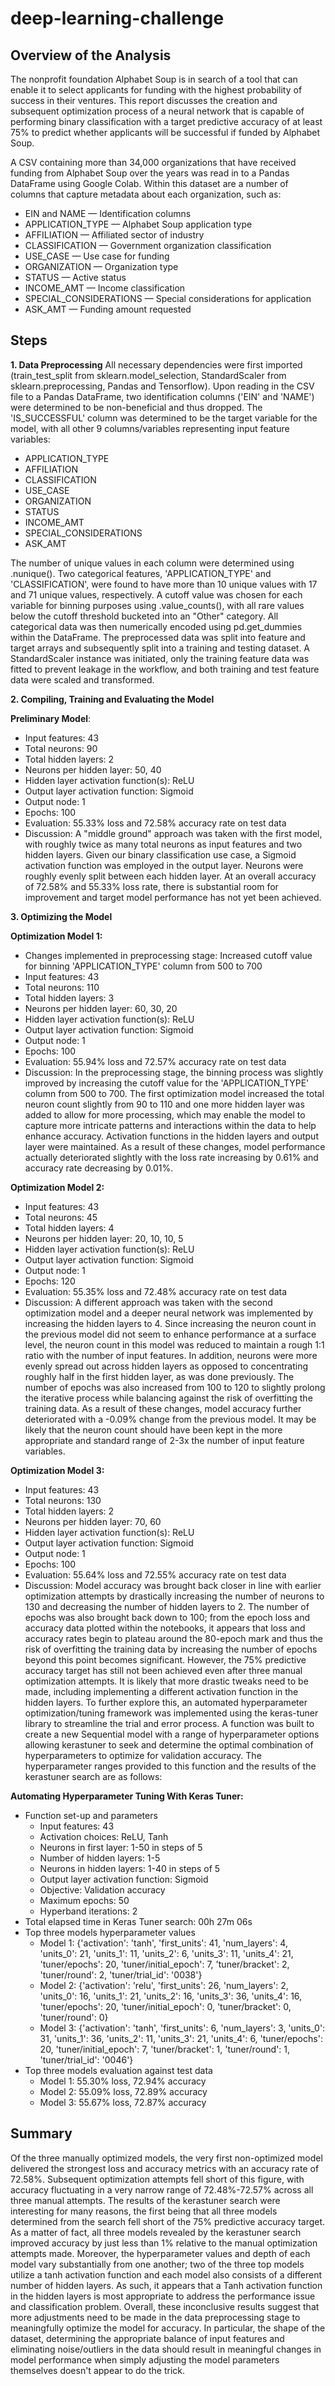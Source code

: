 # deep-learning-challenge

## Overview of the Analysis
The nonprofit foundation Alphabet Soup is in search of a tool that can enable it to select applicants for funding with the highest probability of success in their ventures. This report discusses the creation and subsequent optimization process of a neural network that is capable of performing binary classification with a target predictive accuracy of at least 75% to predict whether applicants will be successful if funded by Alphabet Soup.

A CSV containing more than 34,000 organizations that have received funding from Alphabet Soup over the years was read in to a Pandas DataFrame using Google Colab. Within this dataset are a number of columns that capture metadata about each organization, such as:
* EIN and NAME — Identification columns
* APPLICATION_TYPE — Alphabet Soup application type
* AFFILIATION — Affiliated sector of industry
* CLASSIFICATION — Government organization classification
* USE_CASE — Use case for funding
* ORGANIZATION — Organization type
* STATUS — Active status
* INCOME_AMT — Income classification
* SPECIAL_CONSIDERATIONS — Special considerations for application
* ASK_AMT — Funding amount requested

## Steps 

**1. Data Preprocessing**
All necessary dependencies were first imported (train_test_split from sklearn.model_selection, StandardScaler from sklearn.preprocessing, Pandas and Tensorflow). Upon reading in the CSV file to a Pandas DataFrame, two identification columns ('EIN' and 'NAME') were determined to be non-beneficial and thus dropped. The 'IS_SUCCESSFUL' column was determined to be the target variable for the model, with all other 9 columns/variables representing input feature variables:

* APPLICATION_TYPE
* AFFILIATION
* CLASSIFICATION
* USE_CASE
* ORGANIZATION
* STATUS
* INCOME_AMT
* SPECIAL_CONSIDERATIONS
* ASK_AMT

The number of unique values in each column were determined using .nunique(). Two categorical features, 'APPLICATION_TYPE' and 'CLASSIFICATION', were found to have more than 10 unique values with 17 and 71 unique values, respectively. A cutoff value was chosen for each variable for binning purposes using .value_counts(), with all rare values below the cutoff threshold bucketed into an "Other" category. All categorical data was then numerically encoded using pd.get_dummies within the DataFrame. The preprocessed data was split into feature and target arrays and subsequently split into a training and testing dataset. A StandardScaler instance was initiated, only the training feature data was fitted to prevent leakage in the workflow, and both training and test feature data were scaled and transformed.


**2. Compiling, Training and Evaluating the Model**

**Preliminary Model**:
  * Input features: 43
  * Total neurons: 90
  * Total hidden layers: 2
  * Neurons per hidden layer: 50, 40
  * Hidden layer activation function(s): ReLU
  * Output layer activation function: Sigmoid
  * Output node: 1
  * Epochs: 100
  * Evaluation: 55.33% loss and 72.58% accuracy rate on test data
  * Discussion: A "middle ground" approach was taken with the first model, with roughly twice as many total neurons as input features and two hidden layers. Given our binary classification use case, a Sigmoid activation      function was employed in the output layer. Neurons were roughly evenly split between each hidden layer. At an overall accuracy of 72.58% and 55.33% loss rate, there is substantial room for improvement and target          model performance has not yet been achieved.

**3. Optimizing the Model**

**Optimization Model 1:**
  * Changes implemented in preprocessing stage: Increased cutoff value for binning 'APPLICATION_TYPE' column from 500 to 700
  * Input features: 43
  * Total neurons: 110
  * Total hidden layers: 3
  * Neurons per hidden layer: 60, 30, 20
  * Hidden layer activation function(s): ReLU
  * Output layer activation function: Sigmoid
  * Output node: 1
  * Epochs: 100
  * Evaluation: 55.94% loss and 72.57% accuracy rate on test data
  * Discussion: In the preprocessing stage, the binning process was slightly improved by increasing the cutoff value for the 'APPLICATION_TYPE' column from 500 to 700. The first optimization model increased the total 
    neuron count slightly from 90 to 110 and one more hidden layer was added to allow for more processing, which may enable the model to capture more intricate patterns and interactions within the data to help                enhance accuracy. Activation functions in the hidden layers and output layer were maintained. As a result of these changes, model performance actually deteriorated slightly with the loss rate increasing by 0.61% and      accuracy rate decreasing by 0.01%.
 
**Optimization Model 2:**
  * Input features: 43
  * Total neurons: 45
  * Total hidden layers: 4
  * Neurons per hidden layer: 20, 10, 10, 5
  * Hidden layer activation function(s): ReLU
  * Output layer activation function: Sigmoid
  * Output node: 1
  * Epochs: 120
  * Evaluation: 55.35% loss and 72.48% accuracy rate on test data
  * Discussion: A different approach was taken with the second optimization model and a deeper neural network was implemented by increasing the hidden layers to 4. Since increasing the neuron count in the previous model      did not seem to enhance performance at a surface level, the neuron count in this model was reduced to maintain a rough 1:1 ratio with the number of input features. In addition, neurons were more evenly spread out         across hidden layers as opposed to concentrating roughly half in the first hidden layer, as was done previously. The number of epochs was also increased from 100 to 120 to slightly prolong the iterative process while     balancing against the risk of overfitting the training data. As a result of these changes, model accuracy further deteriorated with a -0.09% change from the previous model. It may be likely that the neuron count          should have been kept in the more appropriate and standard range of 2-3x the number of input feature variables.

  **Optimization Model 3:**
  * Input features: 43
  * Total neurons: 130
  * Total hidden layers: 2
  * Neurons per hidden layer: 70, 60
  * Hidden layer activation function(s): ReLU
  * Output layer activation function: Sigmoid
  * Output node: 1
  * Epochs: 100
  * Evaluation: 55.64% loss and 72.55% accuracy rate on test data
  * Discussion: Model accuracy was brought back closer in line with earlier optimization attempts by drastically increasing the number of neurons to 130 and decreasing the number of hidden layers to 2. The number of          epochs was also brought back down to 100; from the epoch loss and accuracy data plotted within the notebooks, it appears that loss and accuracy rates begin to plateau around the 80-epoch mark and thus the risk of         overfitting the training data by increasing the number of epochs beyond this point becomes significant. However, the 75% predictive accuracy target has still not been achieved even after three manual optimization         attempts. It is likely that more drastic tweaks need to be made, including implementing a different activation function in the hidden layers. To further explore this, an automated hyperparameter optimization/tuning       framework was implemented using the keras-tuner library to streamline the trial and error process. A function was built to create a new Sequential model with a range of hyperparameter options allowing kerastuner          to seek and determine the optimal combination of hyperparameters to optimize for validation accuracy. The hyperparameter ranges provided to this function and the results of the kerastuner search are as follows:
  
**Automating Hyperparameter Tuning With Keras Tuner:**
  * Function set-up and parameters
      * Input features: 43
      * Activation choices: ReLU, Tanh
      * Neurons in first layer: 1-50 in steps of 5
      * Number of hidden layers: 1-5
      * Neurons in hidden layers: 1-40 in steps of 5
      * Output layer activation function: Sigmoid
      * Objective: Validation accuracy
      * Maximum epochs: 50
      * Hyperband iterations: 2
  * Total elapsed time in Keras Tuner search: 00h 27m 06s
  * Top three models hyperparameter values
      * Model 1: {'activation': 'tanh', 'first_units': 41, 'num_layers': 4, 'units_0': 21, 'units_1': 11, 'units_2': 6, 'units_3': 11, 'units_4': 21, 'tuner/epochs': 20, 'tuner/initial_epoch': 7, 'tuner/bracket': 2, 
       'tuner/round':          2, 'tuner/trial_id': '0038'}
      * Model 2: {'activation': 'relu', 'first_units': 26, 'num_layers': 2, 'units_0': 16, 'units_1': 21, 'units_2': 16, 'units_3': 36, 'units_4': 16, 'tuner/epochs': 20, 'tuner/initial_epoch': 0, 'tuner/bracket': 0,             'tuner/round': 0}
      * Model 3: {'activation': 'tanh', 'first_units': 6, 'num_layers': 3, 'units_0': 31, 'units_1': 36, 'units_2': 11, 'units_3': 21, 'units_4': 6, 'tuner/epochs': 20, 'tuner/initial_epoch': 7, 'tuner/bracket': 1, 
       'tuner/round': 
         1, 'tuner/trial_id': '0046'}
  * Top three models evaluation against test data
      * Model 1: 55.30% loss, 72.94% accuracy
      * Model 2: 55.09% loss, 72.89% accuracy
      * Model 3: 55.67% loss, 72.87% accuracy

## Summary
Of the three manually optimized models, the very first non-optimized model delivered the strongest loss and accuracy metrics with an accuracy rate of 72.58%. Subsequent optimization attempts fell short of this figure, with accuracy fluctuating in a very narrow range of 72.48%-72.57% across all three manual attempts. The results of the kerastuner search were interesting for many reasons, the first being that all three models determined from the search fell short of the 75% predictive accuracy target. As a matter of fact, all three models revealed by the kerastuner search improved accuracy by just less than 1% relative to the manual optimization attempts made. Moreover, the hyperparameter values and depth of each model vary substantially from one another; two of the three top models utilize a tanh activation function and each model also consists of a different number of hidden layers. As such, it appears that a Tanh activation function in the hidden layers is most appropriate to address the performance issue and classification problem. Overall, these inconclusive results suggest that more adjustments need to be made in the data preprocessing stage to meaningfully optimize the model for accuracy. In particular, the shape of the dataset, determining the appropriate balance of input features and eliminating noise/outliers in the data should result in meaningful changes in model performance when simply adjusting the model parameters themselves doesn't appear to do the trick.
